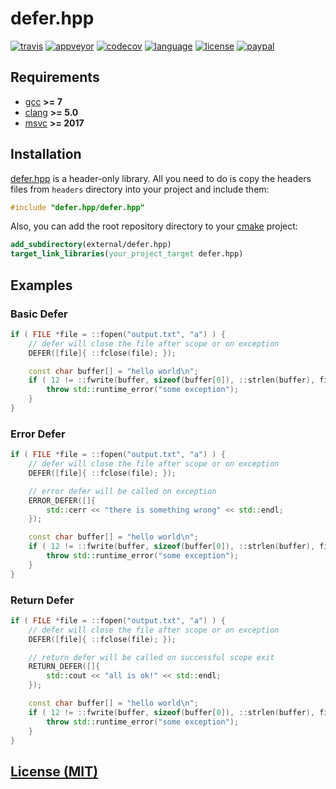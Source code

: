 # defer.hpp

[![travis][badge.travis]][travis]
[![appveyor][badge.appveyor]][appveyor]
[![codecov][badge.codecov]][codecov]
[![language][badge.language]][language]
[![license][badge.license]][license]
[![paypal][badge.paypal]][paypal]

[badge.travis]: https://img.shields.io/travis/BlackMATov/defer.hpp/master.svg?logo=travis
[badge.appveyor]: https://img.shields.io/appveyor/ci/BlackMATov/defer-hpp/master.svg?logo=appveyor
[badge.codecov]: https://img.shields.io/codecov/c/github/BlackMATov/defer.hpp/master.svg?logo=codecov
[badge.language]: https://img.shields.io/badge/language-C%2B%2B17-yellow.svg
[badge.license]: https://img.shields.io/badge/license-MIT-blue.svg
[badge.paypal]: https://img.shields.io/badge/donate-PayPal-orange.svg?logo=paypal&colorA=00457C

[travis]: https://travis-ci.org/BlackMATov/defer.hpp
[appveyor]: https://ci.appveyor.com/project/BlackMATov/defer-hpp
[codecov]: https://codecov.io/gh/BlackMATov/defer.hpp
[language]: https://en.wikipedia.org/wiki/C%2B%2B17
[license]: https://en.wikipedia.org/wiki/MIT_License
[paypal]: https://www.paypal.me/matov

[defer]: https://github.com/BlackMATov/defer.hpp

## Requirements

- [gcc](https://www.gnu.org/software/gcc/) **>= 7**
- [clang](https://clang.llvm.org/) **>= 5.0**
- [msvc](https://visualstudio.microsoft.com/) **>= 2017**

## Installation

[defer.hpp][defer] is a header-only library. All you need to do is copy the headers files from `headers` directory into your project and include them:

```cpp
#include "defer.hpp/defer.hpp"
```

Also, you can add the root repository directory to your [cmake](https://cmake.org) project:

```cmake
add_subdirectory(external/defer.hpp)
target_link_libraries(your_project_target defer.hpp)
```

## Examples

### Basic Defer

```cpp
if ( FILE *file = ::fopen("output.txt", "a") ) {
    // defer will close the file after scope or on exception
    DEFER([file]{ ::fclose(file); });

    const char buffer[] = "hello world\n";
    if ( 12 != ::fwrite(buffer, sizeof(buffer[0]), ::strlen(buffer), file) ) {
        throw std::runtime_error("some exception");
    }
}
```

### Error Defer

```cpp
if ( FILE *file = ::fopen("output.txt", "a") ) {
    // defer will close the file after scope or on exception
    DEFER([file]{ ::fclose(file); });

    // error defer will be called on exception
    ERROR_DEFER([]{
        std::cerr << "there is something wrong" << std::endl;
    });

    const char buffer[] = "hello world\n";
    if ( 12 != ::fwrite(buffer, sizeof(buffer[0]), ::strlen(buffer), file) ) {
        throw std::runtime_error("some exception");
    }
}
```

### Return Defer

```cpp
if ( FILE *file = ::fopen("output.txt", "a") ) {
    // defer will close the file after scope or on exception
    DEFER([file]{ ::fclose(file); });

    // return defer will be called on successful scope exit
    RETURN_DEFER([]{
        std::cout << "all is ok!" << std::endl;
    });

    const char buffer[] = "hello world\n";
    if ( 12 != ::fwrite(buffer, sizeof(buffer[0]), ::strlen(buffer), file) ) {
        throw std::runtime_error("some exception");
    }
}
```

## [License (MIT)](./LICENSE.md)
